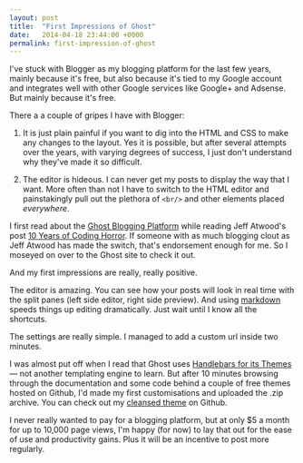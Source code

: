 ```yaml
---
layout: post
title:  "First Impressions of Ghost"
date:   2014-04-18 23:44:00 +0000
permalink: first-impression-of-ghost
---
```


I've stuck with Blogger as my blogging platform for the last few years, mainly because it's free, but also because it's tied to my Google account and integrates well with other Google services like Google+ and Adsense. But mainly because it's free.

There a a couple of gripes I have with Blogger:

1. It is just plain painful if you want to dig into the HTML and CSS to make any changes to the layout. Yes it is possible, but after several attempts over the years, with varying degrees of success, I just don't understand why they've made it so difficult.

2. The editor is hideous. I can never get my posts to display the way that I want. More often than not I have to switch to the HTML editor and painstakingly pull out the plethora of `<br/>`  and other elements placed *everywhere*.

I first read about the [Ghost Blogging Platform](https://ghost.org/) while reading Jeff Atwood's post [10 Years of Coding Horror](http://blog.codinghorror.com/10-years-of-coding-horror/). If someone with as much blogging clout as Jeff Atwood has made the switch, that's endorsement enough for me. So I moseyed on over to the Ghost site to check it out.

And my first impressions are really, really positive.

The editor is amazing. You can see how your posts will look in real time with the split panes (left side editor, right side preview). And using [markdown](http://daringfireball.net/projects/markdown/syntax) speeds things up editing dramatically. Just wait until I know all the shortcuts.

The settings are really simple. I managed to add a custom url inside two minutes.

I was almost put off when I read that Ghost uses [Handlebars for its Themes](http://docs.ghost.org/themes/) — not another templating engine to learn. But after 10 minutes  browsing through the documentation and some code behind a couple of free themes hosted on Github, I'd made my first customisations and uploaded the .zip archive. You can check out my [cleansed theme](https://github.com/akwolski/cleansed-ghost-theme) on Github.

I never really wanted to pay for a blogging platform, but at only $5 a month for up to 10,000 page views, I'm happy (for now) to lay that out for the ease of use and productivity gains. Plus it will be an incentive to post more regularly.
